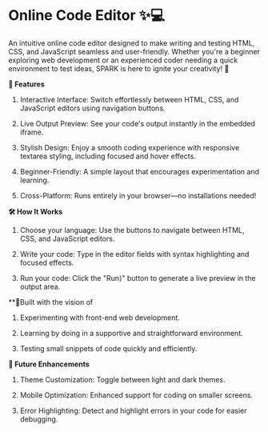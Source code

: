 # Online Code Editor ✨💻
 An intuitive online code editor designed to make writing and testing HTML, CSS, and JavaScript seamless and user-friendly. Whether you're a beginner exploring web development or an experienced coder needing a quick environment to test ideas, SPARK is here to ignite your creativity! 🚀

**🌟 Features**

1. Interactive Interface: Switch effortlessly between HTML, CSS, and JavaScript editors using navigation buttons.
 
2. Live Output Preview: See your code's output instantly in the embedded iframe.
 
3. Stylish Design: Enjoy a smooth coding experience with responsive textarea styling, including focused and hover effects.
 
4. Beginner-Friendly: A simple layout that encourages experimentation and learning.
 
5. Cross-Platform: Runs entirely in your browser—no installations needed!

**🛠️ How It Works**

1. Choose your language: Use the buttons to navigate between HTML, CSS, and JavaScript editors.
  
2. Write your code: Type in the editor fields with syntax highlighting and focused effects.
   
3. Run your code: Click the "Run⟩" button to generate a live preview in the output area.

**🎯Built with the vision of

1. Experimenting with front-end web development.
   
2. Learning by doing in a supportive and straightforward environment.
 
3. Testing small snippets of code quickly and efficiently.
   
**🔧 Future Enhancements**

1. Theme Customization: Toggle between light and dark themes.
   
2. Mobile Optimization: Enhanced support for coding on smaller screens.
  
3. Error Highlighting: Detect and highlight errors in your code for easier debugging.

